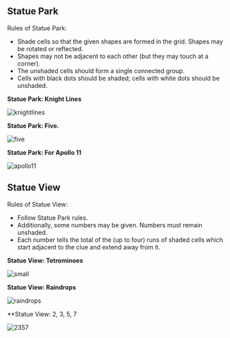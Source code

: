 ## Statue Park

Rules of Statue Park:
 - Shade cells so that the given shapes are formed in the grid. Shapes may be rotated or reflected.
 - Shapes may not be adjacent to each other (but they may touch at a corner).
 - The unshaded cells should form a single connected group.
 - Cells with black dots should be shaded; cells with white dots should be unshaded.


**Statue Park: Knight Lines**

![knightlines](/puzzleimages/statuepark-knightlines.png)


**Statue Park: Five.**

![five](/puzzleimages/statuepark-five.png)


**Statue Park: For Apollo 11**

![apollo11](/puzzleimages/statuepark-apollo11.png)

## Statue View

Rules of Statue View:
 - Follow Statue Park rules.
 - Additionally, some numbers may be given. Numbers must remain unshaded.
 - Each number tells the total of the (up to four) runs of shaded cells which start adjacent to the clue and extend away from it.


**Statue View: Tetrominoes**

![small](/puzzleimages/statueview-small.png)


**Statue View: Raindrops**

![raindrops](/puzzleimages/statueview-raindrops.png)


**Statue View: 2, 3, 5, 7

![2357](/puzzleimages/statueview-2357.png)

